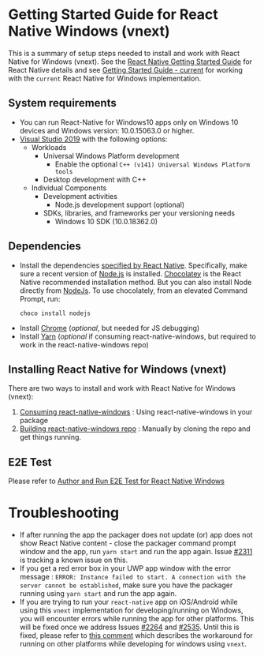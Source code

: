 # Getting Started Guide for React Native Windows (vnext)

This is a summary of setup steps needed to install and work with React Native for Windows (vnext). See the [React Native Getting Started Guide](http://facebook.github.io/react-native/docs/getting-started.html) for React Native details and see [Getting Started Guide - current](https://github.com/microsoft/react-native-windows/blob/master/current/docs/GettingStarted.md) for working with the `current` React Native for Windows implementation.

## System requirements
* You can run React-Native for Windows10 apps only on Windows 10 devices and Windows version: 10.0.15063.0 or higher.
* [Visual Studio 2019](https://www.visualstudio.com/downloads) with the following options:
  * Workloads
    * Universal Windows Platform development
      * Enable the optional `C++ (v141) Universal Windows Platform tools`
    * Desktop development with C++
  * Individual Components
    * Development activities
      * Node.js development support (optional)
    * SDKs, libraries, and frameworks per your versioning needs
      * Windows 10 SDK (10.0.18362.0)

## Dependencies
* Install the dependencies [specified by React Native](http://facebook.github.io/react-native/docs/getting-started.html#node-python2-jdk). Specifically, make sure a recent version of [Node.js](https://nodejs.org) is installed. [Chocolatey](https://chocolatey.org/) is the React Native recommended installation method. But you can also install Node directly from [NodeJs](https://nodejs.org/en/download/).  To use chocolately, from an elevated Command Prompt, run:
  ```
  choco install nodejs
  ```
* Install [Chrome](https://www.google.com/chrome/) (*optional*, but needed for JS debugging)
* Install [Yarn](https://yarnpkg.com/en/docs/install) (*optional* if consuming react-native-windows, but required to work in the react-native-windows repo)

## Installing React Native for Windows (vnext)
There are two ways to install and work with React Native for Windows (vnext):
1. [Consuming react-native-windows](./ConsumingRNW.md) : Using react-native-windows in your package
1. [Building react-native-windows repo](./BuildingRNW.md) : Manually by cloning the repo and get things running.

## E2E Test
Please refer to [Author and Run E2E Test for React Native Windows](E2ETest.md)

# Troubleshooting
* If after running the app the packager does not update (or) app does not show React Native content - close the packager command prompt window and the app, run `yarn start` and run the app again.  Issue [#2311](https://github.com/microsoft/react-native-windows/issues/2311) is tracking a known issue on this.
* If you get a red error box in your UWP app window with the error message : `ERROR: Instance failed to start. A connection with the server cannot be established`, make sure you have the packager running using `yarn start` and run the app again.
* If you are trying to run your `react-native` app on iOS/Android while using this `vnext` implementation for developing/running on Windows, you will encounter errors while running the app for other platforms. This will be fixed once we address Issues [#2264](https://github.com/microsoft/react-native-windows/issues/2264) and [#2535](https://github.com/microsoft/react-native-windows/issues/2535). Until this is fixed, please refer to [this comment](https://github.com/microsoft/react-native-windows/issues/2515#issuecomment-497375198) which describes the workaround for running on other platforms while developing for windows using `vnext`.
